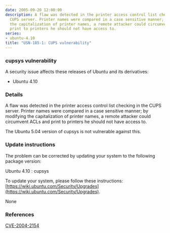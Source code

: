 ```yaml
---
date: 2005-09-20 12:00:00
description: A flaw was detected in the printer access control list checking in the
  CUPS server. Printer names were compared in a case sensitive manner; by modifying
  the capitalization of printer names, a remote attacker could circumvent ACLs and
  print to printers he should not have access to.
series:
- ubuntu-4.10
title: "USN-185-1: CUPS vulnerability"
---
```



### cupsys vulnerability

A security issue affects these releases of Ubuntu and its derivatives:

* Ubuntu 4.10

### Details

A flaw was detected in the printer access control list checking in the CUPS server. Printer names were compared in a case sensitive manner; by modifying the capitalization of printer names, a remote attacker could circumvent ACLs and print to printers he should not have access to.

The Ubuntu 5.04 version of cupsys is not vulnerable against this.

### Update instructions

The problem can be corrected by updating your system to the following package version:

Ubuntu 4.10
 : cupsys 

To update your system, please follow these instructions: [https://wiki.ubuntu.com/Security/Upgrades](https://wiki.ubuntu.com/Security/Upgrades).

None

### References

 
 [CVE-2004-2154](http://people.ubuntu.com/~ubuntu-security/cve/CVE-2004-2154)